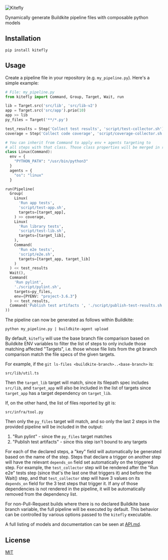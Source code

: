 ![Kitefly](doc/img/logo.png)

Dynamically generate Buildkite pipeline files with composable python models

## Installation

```
pip install kitefly
```

## Usage


Create a pipeline file in your repository (e.g. `my_pipeline.py`). Here's a simple example:
```py
# File: my_pipeline.py
from kitefly import Command, Group, Target, Wait, run

lib = Target.src('src/lib', 'src/lib-v2')
app = Target.src('src/app').prio(10)
app >> lib
py_files = Target('**/*.py')

test_results = Step('Collect test results', 'script/test-collector.sh')
coverage = Step('Collect code coverage', 'script/coverage-collector.sh')

# You can inherit from Command to apply env + agents targeting to
# all steps with that class. Those class properties will be merged in reverse-MRO
class Linux(Command):
  env = {
    "PYTHON_PATH": "/usr/bin/python3"
  }
  agents = {
    "os": "linux"
  }

run(Pipeline(
  Group(
    Linux(
      'Run app tests',
      'script/test-app.sh',
      targets=[target_app],
    ) >> coverage,
    Linux(
      'Run library tests',
      'script/test-lib.sh',
      targets=[target_lib],
    ),
    Command(
      'Run e2e tests',
      'script/e2e.sh',
      targets=[target_app, target_lib]
    )
  ) << test_results
  Wait(),
  Command(
    'Run pylint',
    './script/pylint.sh',
    targets=py_files,
    env={PYENV: "project-3.6.3"}
  ) << test_results,
  Command('Publish test artifacts ', './script/publish-test-results.sh')
))
```

The pipeline can now be generated as follows within Buildkite:

```
python my_pipeline.py | buildkite-agent upload
```

By default, `kitefly` will use the base branch file comparison based on Buildkite ENV variables to filter the list of steps to only include those matching affected "Targets", i.e. those whose file lists from the git branch comparison match the file specs of the given targets.

For example, if the `git ls-files <buildkite-branch>..<base-branch>` is:
```
src/lib/util.ts
```

Then the `target_lib` target will match, since its filepath spec includes `src/lib`, and `target_app` will also be included in the list of targets since `target_app` has a target dependency on `target_lib`.

If, on the other hand, the list of files reported by git is:
```
src/infra/tool.py
```

Then only the `py_files` target will match, and so only the last 2 steps in the provided pipeline will be included in the output:

1. "Run pylint" - since the `py_files` target matches
2. "Publish test artifacts" - since this step isn't bound to any targets

For each of the declared steps, a "key" field will automatically be generated based on the name of the step. Steps that declare a trigger on another step will have the relevant `depends_on` field set automatically on the triggered step. For example, the `test_collector` step will be rendered after the "Run e2e" tests step (since that's the last one that triggers it) and before the Wait() step, and that `test_collector` step will have 3 values on its `depends_on` field for the 3 test steps that trigger it. If any of those dependencies is not rendered in the pipeline, it will be automatically removed from the dependency list.

For non-Pull-Request builds where there is no declared Buildkite base branch variable, the full pipeline will be executed by default. This behavior can be controlled by various options passed to the `kitefly` executable.

A full listing of models and documentation can be seen at [API.md](API.md).


## License

[MIT](LICENSE.md)


